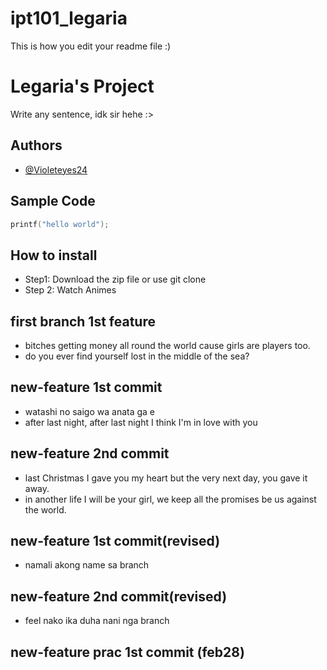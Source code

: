 # ipt101_legaria
This is how you edit your readme file :)

# Legaria's Project
Write any sentence, idk sir hehe :>

## Authors
   - [@Violeteyes24](https://github.com/Violeteyes24)
   
## Sample Code

```c
printf("hello world");
```

## How to install

   - Step1: Download the zip file or use git clone
 - Step 2: Watch Animes

## first branch 1st feature

- bitches getting money all round the world cause girls are players too.
- do you ever find yourself lost in the middle of the sea?

## new-feature 1st commit
- watashi no saigo wa anata ga e
- after last night, after last night I think I'm in love with you

## new-feature 2nd commit
- last Christmas I gave you my heart but the very next day, you gave it away.
- in another life I will be your girl, we keep all the promises be us against the world.

## new-feature 1st commit(revised)
- namali akong name sa branch

## new-feature 2nd commit(revised)
- feel nako ika duha nani nga branch

## new-feature prac 1st commit (feb28)




